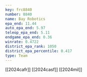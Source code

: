 ```yaml
---
key: frc8840
number: 8840
name: Bay Robotics
epa_end: 11.44
auto_epa_end: 5.97
teleop_epa_end: 5.11
endgame_epa_end: 0.36
winrate: 0.4722
district_epa_rank: 1050
district_epa_percentile: 0.417
type: Team
---
```

[[2024cafr]]
[[2024casf]]
[[2024mil]]
